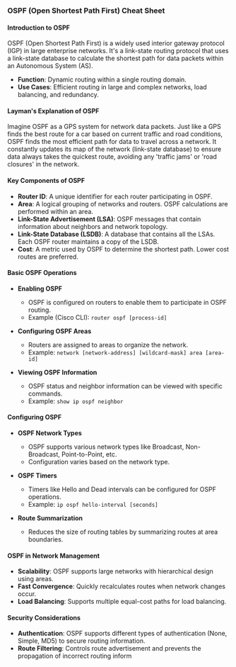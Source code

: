 ### OSPF (Open Shortest Path First) Cheat Sheet

#### Introduction to OSPF


OSPF (Open Shortest Path First) is a widely used interior gateway protocol (IGP) in large enterprise networks. It's a link-state routing protocol that uses a link-state database to calculate the shortest path for data packets within an Autonomous System (AS).

- **Function**: Dynamic routing within a single routing domain.
- **Use Cases**: Efficient routing in large and complex networks, load balancing, and redundancy.


#### Layman's Explanation of OSPF



Imagine OSPF as a GPS system for network data packets. Just like a GPS finds the best route for a car based on current traffic and road conditions, OSPF finds the most efficient path for data to travel across a network. It constantly updates its map of the network (link-state database) to ensure data always takes the quickest route, avoiding any 'traffic jams' or 'road closures' in the network.


#### Key Components of OSPF


- **Router ID**: A unique identifier for each router participating in OSPF.
- **Area**: A logical grouping of networks and routers. OSPF calculations are performed within an area.
- **Link-State Advertisement (LSA)**: OSPF messages that contain information about neighbors and network topology.
- **Link-State Database (LSDB)**: A database that contains all the LSAs. Each OSPF router maintains a copy of the LSDB.
- **Cost**: A metric used by OSPF to determine the shortest path. Lower cost routes are preferred.


#### Basic OSPF Operations


- **Enabling OSPF**
  - OSPF is configured on routers to enable them to participate in OSPF routing.
  - Example (Cisco CLI): `router ospf [process-id]`

- **Configuring OSPF Areas**
  - Routers are assigned to areas to organize the network.
  - Example: `network [network-address] [wildcard-mask] area [area-id]`

- **Viewing OSPF Information**
  - OSPF status and neighbor information can be viewed with specific commands.
  - Example: `show ip ospf neighbor`


#### Configuring OSPF


- **OSPF Network Types**
  - OSPF supports various network types like Broadcast, Non-Broadcast, Point-to-Point, etc.
  - Configuration varies based on the network type.

- **OSPF Timers**
  - Timers like Hello and Dead intervals can be configured for OSPF operations.
  - Example: `ip ospf hello-interval [seconds]`

- **Route Summarization**
  - Reduces the size of routing tables by summarizing routes at area boundaries.


#### OSPF in Network Management


- **Scalability**: OSPF supports large networks with hierarchical design using areas.
- **Fast Convergence**: Quickly recalculates routes when network changes occur.
- **Load Balancing**: Supports multiple equal-cost paths for load balancing.


#### Security Considerations


- **Authentication**: OSPF supports different types of authentication (None, Simple, MD5) to secure routing information.
- **Route Filtering**: Controls route advertisement and prevents the propagation of incorrect routing inform
